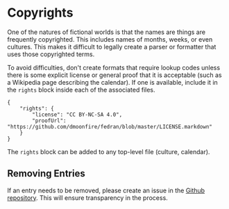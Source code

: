 Copyrights
==========

One of the natures of fictional worlds is that the names are things are frequently copyrighted. This includes names of months, weeks, or even cultures. This makes it difficult to legally create a parser or formatter that uses those copyrighted terms.

To avoid difficulties, don't create formats that require lookup codes unless there is some explicit license or general proof that it is acceptable (such as a Wikipedia page describing the calendar). If one is available, include it in the `rights` block inside each of the associated files.

    {
        "rights": {
            "license": "CC BY-NC-SA 4.0",
			"proofUrl": "https://github.com/dmoonfire/fedran/blob/master/LICENSE.markdown"
        }
    }

The `rights` block can be added to any top-level file (culture, calendar).

Removing Entries
----------------

If an entry needs to be removed, please create an issue in the [Github repository](https://github.com/dmoonfire/mfgames-culture-data/issues). This will ensure transparency in the process.
